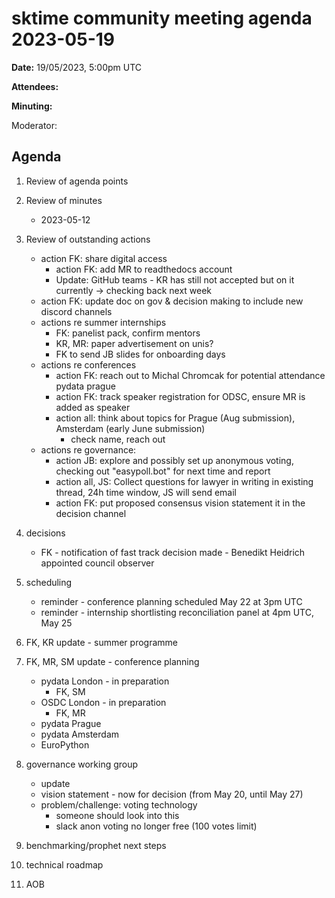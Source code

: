 
# sktime community meeting agenda 2023-05-19

**Date:** 
19/05/2023, 5:00pm UTC

**Attendees:**

**Minuting:**

Moderator:


## Agenda

1. Review of agenda points

2. Review of minutes
   * 2023-05-12

3. Review of outstanding actions
   * action FK: share digital access
      * action FK: add MR to readthedocs account
      * Update: GitHub teams - KR has still not accepted but on it currently -> checking back next week
    * action FK: update doc on gov & decision making to include new discord channels
    * actions re summer internships
        * FK: panelist pack, confirm mentors
        * KR, MR: paper advertisement on unis?
        * FK to send JB slides for onboarding days
    * actions re conferences
        * action FK: reach out to Michal Chromcak for potential attendance pydata prague
        * action FK: track speaker registration for ODSC, ensure MR is added as speaker
        * action all: think about topics for Prague (Aug submission), Amsterdam (early June submission)
            * check name, reach out
    * actions re governance:
        * action JB: explore and possibly set up anonymous voting, checking out "easypoll.bot" for next time and report
        * action all, JS: Collect questions for lawyer in writing in existing thread, 24h time window, JS will send email 
        * action FK: put proposed consensus vision statement it in the decision channel 

4. decisions
    * FK - notification of fast track decision made - Benedikt Heidrich appointed council observer

5. scheduling
    * reminder - conference planning scheduled May 22 at 3pm UTC
    * reminder - internship shortlisting reconciliation panel at 4pm UTC, May 25

6. FK, KR update - summer programme

7. FK, MR, SM update - conference planning
    * pydata London - in preparation
        * FK, SM
    * OSDC London - in preparation
        * FK, MR
    * pydata Prague
    * pydata Amsterdam
    * EuroPython

8. governance working group
    * update
    * vision statement - now for decision (from May 20, until May 27)
    * problem/challenge: voting technology
        * someone should look into this
        * slack anon voting no longer free (100 votes limit)

9. benchmarking/prophet next steps

10. technical roadmap

11. AOB
